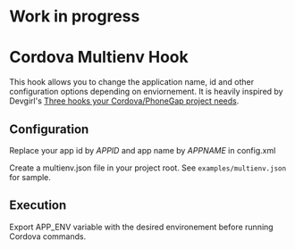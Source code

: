 Work in progress
================

Cordova Multienv Hook
=====================

This hook allows you to change the application name, id and other configuration options depending on enviornement.
It is heavily inspired by Devgirl's [Three hooks your Cordova/PhoneGap project needs](http://devgirl.org/2013/11/12/three-hooks-your-cordovaphonegap-project-needs/).

Configuration
-------------

Replace your app id by _APPID_ and app name by _APPNAME_ in config.xml

Create a multienv.json file in your project root.
See `examples/multienv.json` for sample.

Execution
---------

Export APP_ENV variable with the desired environement before running Cordova commands.
